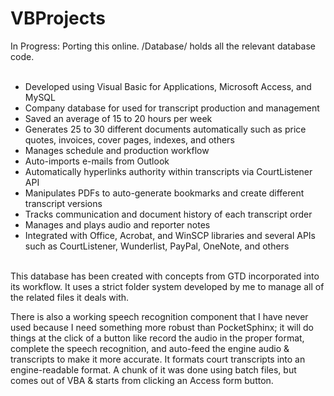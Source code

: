 # VBProjects

In Progress:  Porting this online.
/Database/ holds all the relevant database code.<br><br>

* Developed using Visual Basic for Applications, Microsoft Access, and MySQL
* Company database for used for transcript production and management
* Saved an average of 15 to 20 hours per week
* Generates 25 to 30 different documents automatically such as price quotes, invoices, cover pages, indexes, and others
* Manages schedule and production workflow
* Auto-imports e-mails from Outlook
* Automatically hyperlinks authority within transcripts via CourtListener API
* Manipulates PDFs to auto-generate bookmarks and create different transcript versions
* Tracks communication and document history of each transcript order
* Manages and plays audio and reporter notes
* Integrated with Office, Acrobat, and WinSCP libraries and several APIs such as CourtListener, Wunderlist, PayPal, OneNote, and others
<br>
This database has been created with concepts from GTD incorporated into its workflow. It uses a strict folder system developed by me to manage all of the related files it deals with.

There is also a working speech recognition component that I have never used because I need something more robust than PocketSphinx; it will do things at the click of a button like record the audio in the proper format, complete the speech recognition, and auto-feed the engine audio & transcripts to make it more accurate. It formats court transcripts into an engine-readable format. A chunk of it was done using batch files, but comes out of VBA & starts from clicking an Access form button.
